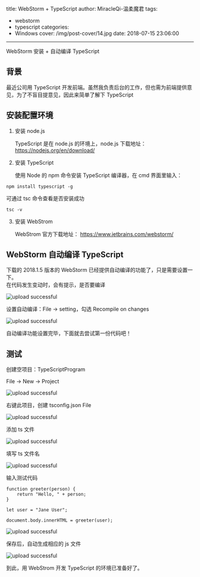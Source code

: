 title: WebStorm + TypeScript
author: MiracleQi-温柔魔君
tags:
  - webstorm
  - typescript
categories:
  - Windows
cover: /img/post-cover/14.jpg
date: 2018-07-15 23:06:00
---
WebStorm 安装 + 自动编译 TypeScript 

## 背景

最近公司用 TypeScript 开发前端。虽然我负责后台的工作，但也需为前端提供意见，为了不盲目提意见，因此来简单了解下 TypeScript  

## 安装配置环境

1. 安装 node.js 

    TypeScript 是在 node.js 的环境上，node.js 下载地址：https://nodejs.org/en/download/

2. 安装 TypeScript 

    使用 Node 的 npm 命令安装 TypeScript 编译器，在 cmd 界面里输入：
```
npm install typescript -g
```
可通过 tsc 命令查看是否安装成功
```
tsc -v
```
3. 安装 WebStrom

    WebStrom 官方下载地址： https://www.jetbrains.com/webstorm/

## WebStorm 自动编译 TypeScript

下载的 2018.1.5 版本的 WebStorm 已经提供自动编译的功能了，只是需要设置一下。  
在代码发生变动时，会有提示，是否要编译

![upload successful](/images/pasted-16.png)

设置自动编译：File -> setting，勾选 Recompile on changes  

![upload successful](/images/pasted-15.png)

自动编译功能设置完毕，下面就去尝试第一份代码吧！

## 测试

创建空项目：TypeScriptProgram

File -> New -> Project

![upload successful](/images/pasted-17.png)

右键此项目，创建 tsconfig.json File

![upload successful](/images/pasted-18.png)

添加 ts 文件

![upload successful](/images/pasted-19.png)

填写 ts 文件名

![upload successful](/images/pasted-20.png)

输入测试代码

```
function greeter(person) {
    return "Hello, " + person;
}

let user = "Jane User";

document.body.innerHTML = greeter(user);
```

![upload successful](/images/pasted-21.png)

保存后，自动生成相应的 js 文件

![upload successful](/images/pasted-22.png)

到此，用 WebStrom 开发 TypeScript 的环境已准备好了。